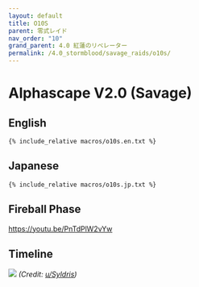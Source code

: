 ```yaml
---
layout: default
title: O10S
parent: 零式レイド
nav_order: "10"
grand_parent: 4.0 紅蓮のリベレーター
permalink: /4.0_stormblood/savage_raids/o10s/
---
```


# Alphascape V2.0 (Savage)

## English
```
{% include_relative macros/o10s.en.txt %}
```

## Japanese
```
{% include_relative macros/o10s.jp.txt %}
```

## Fireball Phase

<https://youtu.be/PnTdPlW2vYw>

## Timeline

![](https://i.redd.it/xt2u31jggkp11.png)
*(Credit: [u/Syldris](https://www.reddit.com/r/ffxiv/comments/9kff83/alphascapesavage_rotation_and_timeline_images_list/))*